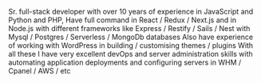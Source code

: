 Sr. full-stack developer with over 10 years of experience in JavaScript and Python and PHP, Have full command in React / Redux / Next.js and in Node.js with different frameworks like Express / Restify / Sails / Nest with Mysql / Postgres / Serverless / MongoDb databases   Also have experience of working with WordPress in building / customising themes / plugins  With all these I have very excellent devOps and server administration skills with automating application deployments and configuring servers in WHM / Cpanel / AWS / etc
